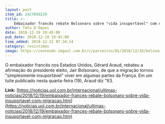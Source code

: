 ```yaml
---
layout: post
item_id: 2427656239
title: >-
    Embaixador francês rebate Bolsonaro sobre "vida insuportável" com migração
author: Tatu D'Oquei
date: 2018-12-19 19:45:00
pub_date: 2018-12-19 19:45:00
time_added: 2018-12-21 07:34:14
category: resistimos
image: https://conteudo.imguol.com.br/c/parceiros/81/2018/12/18/bolsonaro-foi-eleito-presidente-com-577-milhoes-de-votos-1545167121881_v2_615x300.jpg
---
```


O embaixador francês nos Estados Unidos, Gérard Araud, rebateu a afirmação do presidente eleito, Jair Bolsonaro, de que a migração tornou "simplesmente insuportável" viver em algumas partes da França. Em um tuíte publicado nesta quarta-feira (19), Araud diz "63.

**Link:** [https://noticias.uol.com.br/internacional/ultimas-noticias/2018/12/19/embaixador-frances-rebate-bolsonaro-sobre-vida-insuportavel-com-migracao.htm](https://noticias.uol.com.br/internacional/ultimas-noticias/2018/12/19/embaixador-frances-rebate-bolsonaro-sobre-vida-insuportavel-com-migracao.htm)

